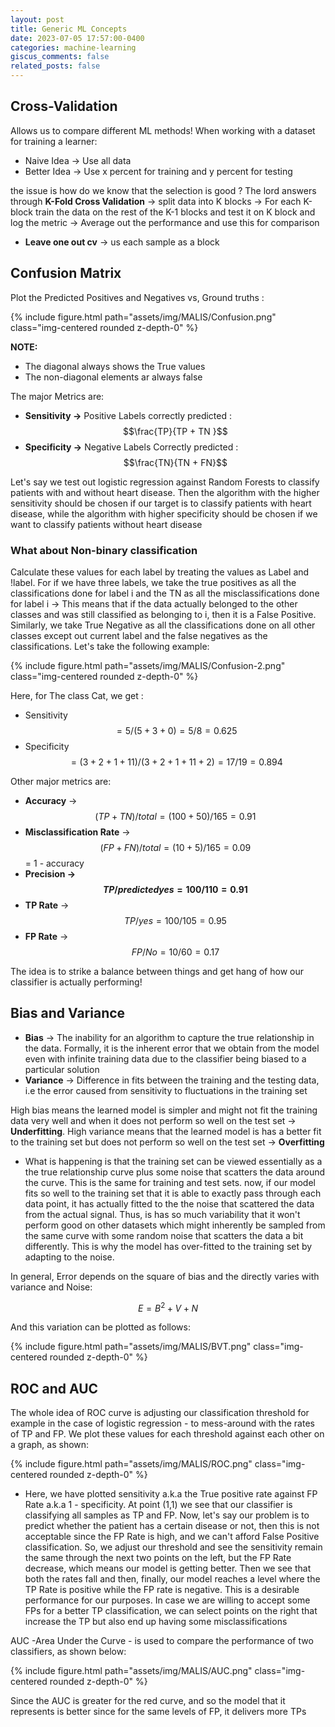 ```yaml
---
layout: post
title: Generic ML Concepts
date: 2023-07-05 17:57:00-0400
categories: machine-learning
giscus_comments: false
related_posts: false
---
```


## Cross-Validation

Allows us to compare different ML methods! When working with a dataset for training a learner: 
- Naive Idea → Use all data 
- Better Idea →  Use x percent for training and y percent for testing

the issue is how do we know that the selection is good ? The lord answers through **K-Fold Cross Validation** → split data into K blocks → For each K-block train the data on the rest of the K-1 blocks and test it on K block and log the metric → Average out the performance and use this for comparison
- **Leave one out cv** → us each sample as a block 

## Confusion Matrix
Plot the Predicted Positives and Negatives vs, Ground truths : 

<div class="col-sm">
    {% include figure.html path="assets/img/MALIS/Confusion.png" class="img-centered rounded z-depth-0" %}
</div>

**NOTE:** 
- The diagonal always shows the True values
- The non-diagonal elements ar  always false

The major Metrics are: 
- **Sensitivity →** Positive Labels correctly predicted : $$\frac{TP}{TP + TN }$$
- **Specificity →** Negative Labels Correctly predicted : $$\frac{TN}{TN + FN}$$

Let's say we test out logistic regression against Random Forests to classify patients with and without heart disease. Then the algorithm with the higher sensitivity should be chosen if our target is to classify patients with heart disease, while the algorithm with higher specificity should be chosen if we want to classify patients without heart disease

### What about Non-binary classification 
Calculate these values for each label by treating the values as Label and !label. For if we have three labels, we take the true positives as all the classifications done for label i and the TN as all the misclassifications done for label i → This means that if the data actually belonged to the other classes and was still classified as belonging to i, then it is a False Positive. Similarly, we take True Negative as all the classifications done on all other classes except out current label and the false negatives as the classifications. Let's take the following example:

<div class="col-sm">
    {% include figure.html path="assets/img/MALIS/Confusion-2.png" class="img-centered rounded z-depth-0" %}
</div>

Here, for The class Cat, we get : 

- Sensitivity $$= 5/(5 + 3 + 0) = 5/8 = 0.625$$
- Specificity $$= (3 + 2 + 1 + 11)/(3 + 2 + 1 + 11 + 2 ) = 17/19 = 0.894$$

Other major metrics are: 
- **Accuracy** → $$(TP+TN)/total = (100+50)/165 = 0.91$$
- **Misclassification Rate** → $$(FP+FN)/total = (10+5)/165 = 0.09$$ = 1 - accuracy
- **Precision → $$TP/predicted yes = 100/110 = 0.91$$**
- **TP Rate** →  $$TP/yes = 100/105 = 0.95$$
- **FP Rate**  → $$FP/No = 10/60 = 0.17$$

The idea is to strike a balance between things and get hang of how our classifier is actually performing!

## Bias and Variance

- **Bias** → The inability for an algorithm to capture the true relationship in the data. Formally, it is the inherent error that we obtain from the model even with infinite training data due to the classifier being biased to a particular solution
- **Variance** → Difference in fits between the training and the testing data, i.e the error caused from sensitivity to fluctuations in the training set

High bias means the learned model is simpler and might not fit the training data very well and when it does not perform so well on the test set → **Underfitting**. High variance means that the learned model is has a better fit to the training set but does not perform so well on the test set → **Overfitting**

- What is happening is that the training set can be viewed essentially as a the true relationship curve plus some noise that scatters the data around the curve. This is the same for training and test sets. now, if our model fits so well to the training set that it is able to exactly pass through each data point, it has actually fitted to the the noise that scattered the data from the actual signal. Thus, is has so much variability that it won't perform good on other datasets which might inherently be sampled from the same curve with some random noise that scatters the data a bit differently. This is why the model has over-fitted to the training set by adapting to the noise.

In general, Error depends on the square of bias and the directly varies with variance and Noise:

$$
E= B^2 + V + N
$$

And this variation can be plotted as follows:

<div class="col-sm">
    {% include figure.html path="assets/img/MALIS/BVT.png" class="img-centered rounded z-depth-0" %}
</div>

## ROC and AUC

The whole idea of ROC curve is adjusting our classification threshold for example in the case of logistic regression - to mess-around with the rates of TP and FP. We plot these values for each threshold against each other on a graph, as shown: 

<div class="col-sm">
    {% include figure.html path="assets/img/MALIS/ROC.png" class="img-centered rounded z-depth-0" %}
</div>

- Here, we have plotted sensitivity a.k.a the True positive rate against FP Rate a.k.a 1 - specificity. At point (1,1) we see that our classifier is classifying all samples as TP and FP. Now, let's say our problem is to predict whether the patient has a certain disease or not, then this is not acceptable since the FP Rate is high, and we can't afford False Positive classification. So, we adjust our threshold and see the sensitivity remain the same through the next two points on the left, but the FP Rate decrease, which means our model is getting better. Then we see that both the rates fall and then, finally, our model reaches a level where the TP Rate is positive while the FP rate is negative. This is a desirable performance for our purposes. In case we are willing to accept some FPs for a better TP classification, we can select points on the right that increase the TP but also end up having some misclassifications

AUC -Area Under the Curve - is used to compare the performance of two classifiers, as shown below:

<div class="col-sm">
    {% include figure.html path="assets/img/MALIS/AUC.png" class="img-centered rounded z-depth-0" %}
</div>

Since the AUC is greater for the red curve, and so the model that it represents is better since for the  same levels of FP, it delivers more TPs
